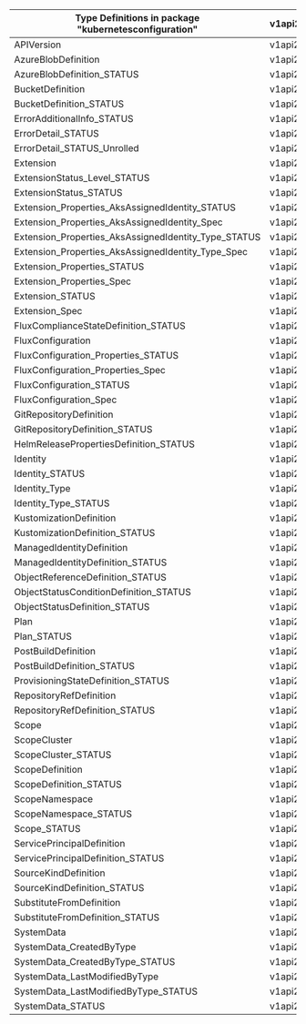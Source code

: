 | Type Definitions in package "kubernetesconfiguration" | v1api20230501 |
|-------------------------------------------------------|---------------|
| APIVersion                                            | v1api20230501 |
| AzureBlobDefinition                                   | v1api20230501 |
| AzureBlobDefinition_STATUS                            | v1api20230501 |
| BucketDefinition                                      | v1api20230501 |
| BucketDefinition_STATUS                               | v1api20230501 |
| ErrorAdditionalInfo_STATUS                            | v1api20230501 |
| ErrorDetail_STATUS                                    | v1api20230501 |
| ErrorDetail_STATUS_Unrolled                           | v1api20230501 |
| Extension                                             | v1api20230501 |
| ExtensionStatus_Level_STATUS                          | v1api20230501 |
| ExtensionStatus_STATUS                                | v1api20230501 |
| Extension_Properties_AksAssignedIdentity_STATUS       | v1api20230501 |
| Extension_Properties_AksAssignedIdentity_Spec         | v1api20230501 |
| Extension_Properties_AksAssignedIdentity_Type_STATUS  | v1api20230501 |
| Extension_Properties_AksAssignedIdentity_Type_Spec    | v1api20230501 |
| Extension_Properties_STATUS                           | v1api20230501 |
| Extension_Properties_Spec                             | v1api20230501 |
| Extension_STATUS                                      | v1api20230501 |
| Extension_Spec                                        | v1api20230501 |
| FluxComplianceStateDefinition_STATUS                  | v1api20230501 |
| FluxConfiguration                                     | v1api20230501 |
| FluxConfiguration_Properties_STATUS                   | v1api20230501 |
| FluxConfiguration_Properties_Spec                     | v1api20230501 |
| FluxConfiguration_STATUS                              | v1api20230501 |
| FluxConfiguration_Spec                                | v1api20230501 |
| GitRepositoryDefinition                               | v1api20230501 |
| GitRepositoryDefinition_STATUS                        | v1api20230501 |
| HelmReleasePropertiesDefinition_STATUS                | v1api20230501 |
| Identity                                              | v1api20230501 |
| Identity_STATUS                                       | v1api20230501 |
| Identity_Type                                         | v1api20230501 |
| Identity_Type_STATUS                                  | v1api20230501 |
| KustomizationDefinition                               | v1api20230501 |
| KustomizationDefinition_STATUS                        | v1api20230501 |
| ManagedIdentityDefinition                             | v1api20230501 |
| ManagedIdentityDefinition_STATUS                      | v1api20230501 |
| ObjectReferenceDefinition_STATUS                      | v1api20230501 |
| ObjectStatusConditionDefinition_STATUS                | v1api20230501 |
| ObjectStatusDefinition_STATUS                         | v1api20230501 |
| Plan                                                  | v1api20230501 |
| Plan_STATUS                                           | v1api20230501 |
| PostBuildDefinition                                   | v1api20230501 |
| PostBuildDefinition_STATUS                            | v1api20230501 |
| ProvisioningStateDefinition_STATUS                    | v1api20230501 |
| RepositoryRefDefinition                               | v1api20230501 |
| RepositoryRefDefinition_STATUS                        | v1api20230501 |
| Scope                                                 | v1api20230501 |
| ScopeCluster                                          | v1api20230501 |
| ScopeCluster_STATUS                                   | v1api20230501 |
| ScopeDefinition                                       | v1api20230501 |
| ScopeDefinition_STATUS                                | v1api20230501 |
| ScopeNamespace                                        | v1api20230501 |
| ScopeNamespace_STATUS                                 | v1api20230501 |
| Scope_STATUS                                          | v1api20230501 |
| ServicePrincipalDefinition                            | v1api20230501 |
| ServicePrincipalDefinition_STATUS                     | v1api20230501 |
| SourceKindDefinition                                  | v1api20230501 |
| SourceKindDefinition_STATUS                           | v1api20230501 |
| SubstituteFromDefinition                              | v1api20230501 |
| SubstituteFromDefinition_STATUS                       | v1api20230501 |
| SystemData                                            | v1api20230501 |
| SystemData_CreatedByType                              | v1api20230501 |
| SystemData_CreatedByType_STATUS                       | v1api20230501 |
| SystemData_LastModifiedByType                         | v1api20230501 |
| SystemData_LastModifiedByType_STATUS                  | v1api20230501 |
| SystemData_STATUS                                     | v1api20230501 |
